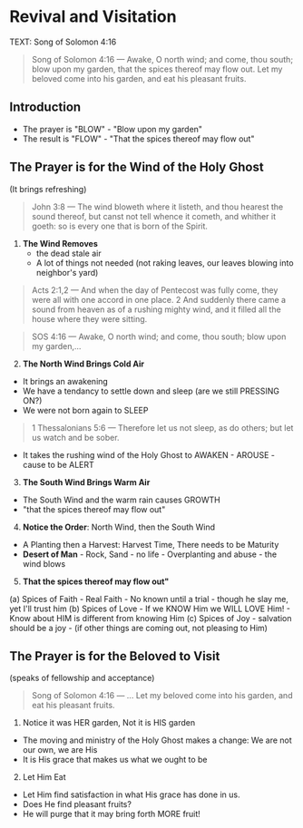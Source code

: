 # Revival and Visitation

TEXT: Song of Solomon 4:16

> Song of Solomon 4:16 &mdash; Awake, O north wind; and come, thou south; blow upon my garden, that the spices thereof may flow out. Let my beloved come into his garden, and eat his pleasant fruits.

## Introduction

- The prayer is "BLOW" - "Blow upon my garden"
- The result is "FLOW" - "That the spices thereof may flow out"

## The Prayer is for the Wind of the Holy Ghost

(It brings refreshing)

> John 3:8 &mdash; The wind bloweth where it listeth, and thou hearest the sound thereof, but canst not tell whence it cometh, and whither it goeth: so is every one that is born of the Spirit.

1. **The Wind Removes**
	- the dead stale air
	- A lot of things not needed (not raking leaves, our leaves blowing into neighbor's yard)

> Acts 2:1,2 &mdash; And when the day of Pentecost was fully come, they were all with one accord in one place. 2 And suddenly there came a sound from heaven as of a rushing mighty wind, and it filled all the house where they were sitting.

> SOS 4:16 &mdash; Awake, O north wind; and come, thou south;  blow upon my garden,...

2. **The North Wind Brings Cold Air**

- It brings an awakening
- We have a tendancy to settle down and sleep (are we still PRESSING ON?)
- We were not born again to SLEEP

> 1 Thessalonians 5:6 &mdash; Therefore let us not sleep, as do others; but let us watch and be sober.

- It takes the rushing wind of the Holy Ghost to AWAKEN - AROUSE - cause to be ALERT

3. **The South Wind Brings Warm Air**

- The South Wind and the warm rain causes GROWTH
- "that the spices thereof may flow out"

4. **Notice the Order**: North Wind, then the South Wind

- A Planting then a Harvest: Harvest Time, There needs to be Maturity
- **Desert of Man** - Rock, Sand - no life - Overplanting and abuse - the wind blows

5. **That the spices thereof may flow out"**

(a) Spices of Faith - Real Faith - No known until a trial - though he slay me, yet I'll trust him
(b) Spices of Love - If we KNOW Him we WILL LOVE Him! - Know about HIM is different from knowing Him
(c) Spices of Joy - salvation should be a joy - (if other things are coming out, not pleasing to Him)

## The Prayer is for the Beloved to Visit

(speaks of fellowship and acceptance)

> Song of Solomon 4:16 &mdash;  ...  Let my beloved come into his garden, and eat his pleasant fruits.

1. Notice it was HER garden, Not it is HIS garden

- The moving and ministry of the Holy Ghost makes a change: We are not our own, we are His
- It is His grace that makes us what we ought to be

2. Let Him Eat

- Let Him find satisfaction in what His grace has done in us.
- Does He find pleasant fruits?
- He will purge that it may bring forth MORE fruit!
